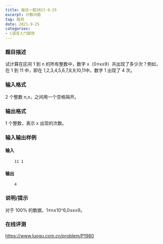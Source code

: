 ```yaml
---
title: 每日一题2021-9-25
excerpt: 计数问题
tag: 题目
date: 2021-9-25
categories: 
- C语言入门题目
---
```


### 题目描述
试计算在区间 1 到 n 的所有整数中，数字 x（0≤x≤9）共出现了多少次？例如，在 1 到 11 中，即在 1,2,3,4,5,6,7,8,9,10,11中，数字 1 出现了 4 次。


### 输入格式
2 个整数 n,x，之间用一个空格隔开。

### 输出格式
1 个整数，表示 x 出现的次数。

### 输入输出样例
#### 输入
```
    11 1
```
#### 输出
```
    4
```

### 说明/提示
对于 100% 的数据，1≤n≤10^6,0≤x≤9。

### 在线评测
https://www.luogu.com.cn/problem/P1980